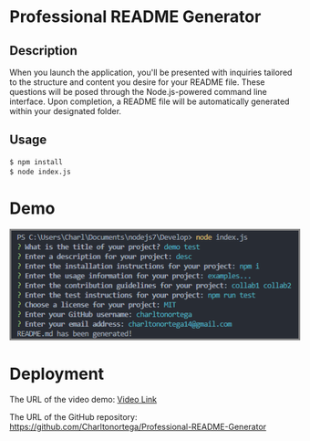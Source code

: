 # Professional README Generator

## Description
When you launch the application, you'll be presented with inquiries tailored to the structure and content you desire for your README file. These questions will be posed through the Node.js-powered command line interface. Upon completion, a README file will be automatically generated within your designated folder.

## Usage
```bash
$ npm install
$ node index.js
```
# Demo
<p align="center">
  <a href="">
    <img src="./assets/Screenshot 2023-08-14 020415.png" alt="Demo GIF" style="border: 3px solid grey;"/>
  </a>
</p>

# Deployment
The URL of the video demo: [Video Link](https://drive.google.com/file/d/1EhtVsQLr0Op2ROge6mZctzjFw9e6nRHZ/view?usp=sharing)


The URL of the GitHub repository: https://github.com/Charltonortega/Professional-README-Generator

